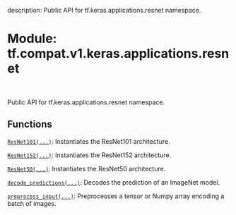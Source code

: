 description: Public API for tf.keras.applications.resnet namespace.

<div itemscope itemtype="http://developers.google.com/ReferenceObject">
<meta itemprop="name" content="tf.compat.v1.keras.applications.resnet" />
<meta itemprop="path" content="Stable" />
</div>

# Module: tf.compat.v1.keras.applications.resnet

<!-- Insert buttons and diff -->

<table class="tfo-notebook-buttons tfo-api nocontent" align="left">

</table>



Public API for tf.keras.applications.resnet namespace.



## Functions

[`ResNet101(...)`](../../../../../tf/keras/applications/resnet/ResNet101.md): Instantiates the ResNet101 architecture.

[`ResNet152(...)`](../../../../../tf/keras/applications/resnet/ResNet152.md): Instantiates the ResNet152 architecture.

[`ResNet50(...)`](../../../../../tf/keras/applications/resnet50/ResNet50.md): Instantiates the ResNet50 architecture.

[`decode_predictions(...)`](../../../../../tf/keras/applications/resnet50/decode_predictions.md): Decodes the prediction of an ImageNet model.

[`preprocess_input(...)`](../../../../../tf/keras/applications/resnet50/preprocess_input.md): Preprocesses a tensor or Numpy array encoding a batch of images.

